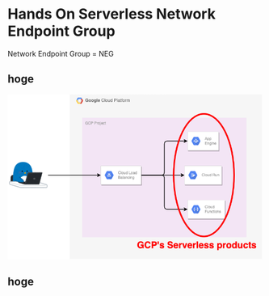 # Hands On Serverless Network Endpoint Group

Network Endpoint Group = NEG


## hoge


![](./multi-serverless-application/_img/neg-serverless-00.png)




## hoge











